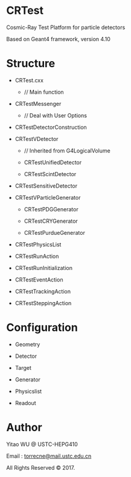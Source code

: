 # CRTest

Cosmic-Ray Test Platform for particle detectors

Based on Geant4 framework, version 4.10

# Structure

* CRTest.cxx
  * // Main function

* CRTestMessenger
  * // Deal with User Options

* CRTestDetectorConstruction

* CRTestVDetector
  * // Inherited from G4LogicalVolume
  
  * CRTestUnifiedDetector

  * CRTestScintDetector

* CRTestSensitiveDetector

* CRTestVParticleGenerator

  * CRTestPDGGenerator
 
  * CRTestCRYGenerator
  
  * CRTestPurdueGenerator

* CRTestPhysicsList

* CRTestRunAction

* CRTestRunInitialization

* CRTestEventAction

* CRTestTrackingAction

* CRTestSteppingAction

# Configuration

* Geometry

* Detector

* Target

* Generator

* Physicslist

* Readout

# Author

Yitao WU @ USTC-HEPG410

Email : torrecne@mail.ustc.edu.cn

All Rights Reserved &copy; 2017.